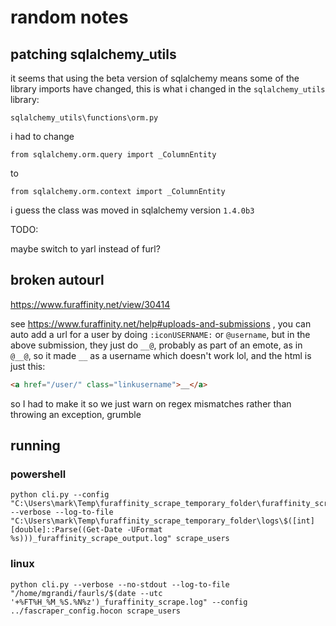 # random notes

## patching sqlalchemy_utils

it seems that using the beta version of sqlalchemy means some of the library
imports have changed, this is what i changed in the `sqlalchemy_utils` library:

`sqlalchemy_utils\functions\orm.py`

i had to change

`from sqlalchemy.orm.query import _ColumnEntity`

to

`from sqlalchemy.orm.context import _ColumnEntity`

i guess the class was moved in sqlalchemy version `1.4.0b3`


TODO:

maybe switch to yarl instead of furl?

## broken autourl

https://www.furaffinity.net/view/30414

see https://www.furaffinity.net/help#uploads-and-submissions , you can auto add a url for a user
by doing `:iconUSERNAME:` or `@username`, but in the above submission, they just do `__@`, probably as part of an emote,
as in `@__@`, so it made `__` as a username which doesn't work lol, and the html is just this:

```html
<a href="/user/" class="linkusername">__</a>
```

so I had to make it so we just warn on regex mismatches rather than throwing an exception, grumble


## running

### powershell

```plaintext
python cli.py --config "C:\Users\mark\Temp\furaffinity_scrape_temporary_folder\furaffinity_scrape_config.hocon" --verbose --log-to-file "C:\Users\mark\Temp\furaffinity_scrape_temporary_folder\logs\$([int][double]::Parse((Get-Date -UFormat %s)))_furaffinity_scrape_output.log" scrape_users

```

### linux

```plaintext
python cli.py --verbose --no-stdout --log-to-file "/home/mgrandi/faurls/$(date --utc '+%FT%H_%M_%S.%N%z')_furaffinity_scrape.log" --config ../fascraper_config.hocon scrape_users
```